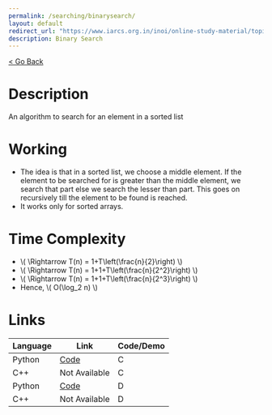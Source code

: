 ```yaml
---
permalink: /searching/binarysearch/
layout: default
redirect_url: "https://www.iarcs.org.in/inoi/online-study-material/topics/binarysearch.php"
description: Binary Search
---
```


[ < Go Back](../)

# Description
An algorithm to search for an element in a sorted list

# Working
 - The idea is that in a sorted list, we choose a middle element. If the element to be searched for is greater than the middle element, we search that part else we search the lesser than part. This goes on recursively till the element to be found is reached.
 - It works only for sorted arrays.

# Time Complexity
 - \\( \Rightarrow T(n) = 1+T\left(\frac{n}{2}\right) \\)
 - \\( \Rightarrow T(n) = 1+1+T\left(\frac{n}{2^2}\right) \\)
 - \\( \Rightarrow T(n) = 1+1+T\left(\frac{n}{2^3}\right) \\)
 - Hence, \\( O(\log_2 n) \\)

# Links

Language |  Link | Code/Demo 
---------|-------|-----------
Python | [Code](python/searching/binarysearch.py) | C 
C++ | Not Available | C 
Python | [Code](python/searching/binarysearch_demo.py) | D 
C++ | Not Available | D 
 
 
 
 
 


<script src="https://polyfill.io/v3/polyfill.min.js?features=es6"></script>
<script id="MathJax-script" async src="https://cdn.jsdelivr.net/npm/mathjax@3/es5/tex-mml-chtml.js"></script>
